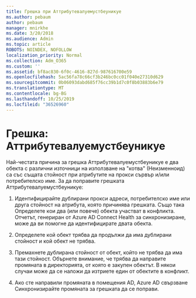 ```yaml
---
title: Грешка при Аттрибутевалуемустбеуникуе
ms.author: pebaum
author: pebaum
manager: mnirkhe
ms.date: 3/20/2018
ms.audience: Admin
ms.topic: article
ROBOTS: NOINDEX, NOFOLLOW
localization_priority: Normal
ms.collection: Adm_O365
ms.custom: ''
ms.assetid: bf8ac830-6f0c-4616-827d-987616700e59
ms.openlocfilehash: 5ac56fa78c66cf3b246bc0cc01f040e27310d629
ms.sourcegitcommit: 0b06093dabd685f76cc39b1d7c0f8b03883b6e79
ms.translationtype: MT
ms.contentlocale: bg-BG
ms.lasthandoff: 10/25/2019
ms.locfileid: "36526960"
---
```

# <a name="error-attributevaluemustbeunique"></a>Грешка: Аттрибутевалуемустбеуникуе

Най-честата причина за грешка Аттрибутевалуемустбеуникуе е два обекта с различни източници на използване на "котва" (Неизменноид) са със същата стойност при атрибутите на прокси сървър и/или потребителско име. За да поправите грешката Аттрибутевалуемустбеуникуе:
  
1. Идентифицирайте дублирани прокси адреси, потребителско име или друга стойност на атрибута, която причинява грешката. Също така Определете кои два (или повече) обекта участват в конфликта. Отчетът, генериран от Azure AD Connect Health за синхронизиране, може да ви помогне да идентифицирате двата обекта.
    
2. Определете кой обект трябва да продължи да има дублирани стойност и кой обект не трябва.
    
3. Премахнете дублирана стойност от обект, който не трябва да има тази стойност. Обърнете внимание, че трябва да направите промяната в директорията, от която е закупен обектът. В някои случаи може да се наложи да изтриете един от обектите в конфликт.
    
4. Ако сте направили промяната в помещения AD, Azure AD свързване Синхронизирайте промяната за грешката да се поправи.
    

